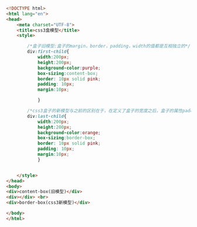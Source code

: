
<BlogInfo id="288" title="44.css盒模型" author="白日梦想猿" pv=0 read_times=0 pre_cost_time=0分43秒 category="css学习" tag_list="['css学习']" create_time="2020.07.21 14:05:28" update_time="2020.07.21 14:14:34" />

```html
<!DOCTYPE html>
<html lang="en">
<head>
    <meta charset="UTF-8">
    <title>css3盒模型</title>
    <style>

        /*盒子旧模型:盒子的margin，border，padding，width的值都是互相独立的*/
        div:first-child{
            width:200px;
            height:200px;
            background-color:purple;
            box-sizing:content-box;
            border: 10px solid pink;
            padding: 10px;
            margin:10px;

            }

        /*css3盒子的新模型与之前的区别在于，在定义了盒子的宽度之后，盒子的属性padding和border的宽度都被包括在width里面了*/
        div:last-child{
            width:200px;
            height:200px;
            background-color:orange;
            box-sizing:border-box;
            border: 10px solid pink;
            padding: 10px;
            margin:10px;
            }


    </style>
</head>
<body>
<div>content-box(旧模型)</div>
<div></div> <br>
<div>border-box(css3新模型)</div>

</body>
</html>
```
